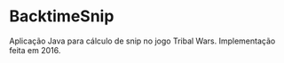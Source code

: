 # BacktimeSnip
Aplicação Java para cálculo de snip no jogo Tribal Wars. Implementação feita em 2016.
